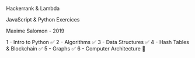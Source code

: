 Hackerrank & Lambda

JavaScript & Python Exercices

Maxime Salomon - 2019

1 - Intro to Python ✅
2 - Algorithms ✅
3 - Data Structures ✅
4 - Hash Tables & Blockchain ✅
5 - Graphs ✅
6 - Computer Architecture 🚧